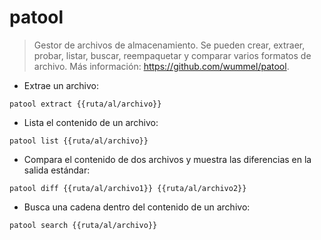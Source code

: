 # patool

> Gestor de archivos de almacenamiento.
> Se pueden crear, extraer, probar, listar, buscar, reempaquetar y comparar varios formatos de archivo.
> Más información: <https://github.com/wummel/patool>.

- Extrae un archivo:

`patool extract {{ruta/al/archivo}}`

- Lista el contenido de un archivo:

`patool list {{ruta/al/archivo}}`

- Compara el contenido de dos archivos y muestra las diferencias en la salida estándar:

`patool diff {{ruta/al/archivo1}} {{ruta/al/archivo2}}`

- Busca una cadena dentro del contenido de un archivo:

`patool search {{ruta/al/archivo}}`
